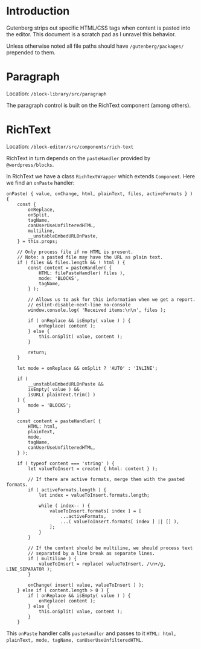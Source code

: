 # Introduction
Gutenberg strips out specific HTML/CSS tags when content is pasted into the editor. This document is a scratch pad as I unravel this behavior.

Unless otherwise noted all file paths should have `/gutenberg/packages/` prepended to them.

# Paragraph
Location: `/block-library/src/paragraph`

The paragraph control is built on the RichText component (among others).

# RichText
Location: `/block-editor/src/components/rich-text`

RichText in turn depends on the `pasteHandler` provided by `@wordpress/blocks`.

In RichText we have a class `RichTextWrapper` which extends `Component`. Here we find an `onPaste` handler:
```
onPaste( { value, onChange, html, plainText, files, activeFormats } ) {
	const {
		onReplace,
		onSplit,
		tagName,
		canUserUseUnfilteredHTML,
		multiline,
		__unstableEmbedURLOnPaste,
	} = this.props;

	// Only process file if no HTML is present.
	// Note: a pasted file may have the URL as plain text.
	if ( files && files.length && ! html ) {
		const content = pasteHandler( {
			HTML: filePasteHandler( files ),
			mode: 'BLOCKS',
			tagName,
		} );

		// Allows us to ask for this information when we get a report.
		// eslint-disable-next-line no-console
		window.console.log( 'Received items:\n\n', files );

		if ( onReplace && isEmpty( value ) ) {
			onReplace( content );
		} else {
			this.onSplit( value, content );
		}

		return;
	}

	let mode = onReplace && onSplit ? 'AUTO' : 'INLINE';

	if (
		__unstableEmbedURLOnPaste &&
		isEmpty( value ) &&
		isURL( plainText.trim() )
	) {
		mode = 'BLOCKS';
	}

	const content = pasteHandler( {
		HTML: html,
		plainText,
		mode,
		tagName,
		canUserUseUnfilteredHTML,
	} );

	if ( typeof content === 'string' ) {
		let valueToInsert = create( { html: content } );

		// If there are active formats, merge them with the pasted formats.
		if ( activeFormats.length ) {
			let index = valueToInsert.formats.length;

			while ( index-- ) {
				valueToInsert.formats[ index ] = [
					...activeFormats,
					...( valueToInsert.formats[ index ] || [] ),
				];
			}
		}

		// If the content should be multiline, we should process text
		// separated by a line break as separate lines.
		if ( multiline ) {
			valueToInsert = replace( valueToInsert, /\n+/g, LINE_SEPARATOR );
		}

		onChange( insert( value, valueToInsert ) );
	} else if ( content.length > 0 ) {
		if ( onReplace && isEmpty( value ) ) {
			onReplace( content );
		} else {
			this.onSplit( value, content );
		}
	}
  ```
  
  This `onPaste` handler calls `pasteHandler` and passes to it `HTML: html, plainText, mode, tagName, canUserUseUnfilteredHTML`.

  
  
